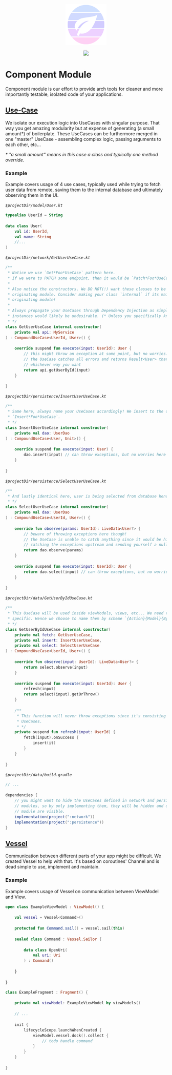<p align="center">
  <img src="../art/logo.png" width="128px" />
</p>
<p align="center">
    <a href="https://jitpack.io/#com.skoumal/teanity"><img src="https://jitpack.io/v/com.skoumal/teanity.svg?style=flat-square" width="128px" /></a>
</p>

# Component Module

Component module is our effort to provide arch tools for cleaner and more importantly testable,
isolated code of your applications.

## [Use-Case](src/main/java/com/skoumal/teanity/component/CompoundUseCase.kt)

We isolate our execution logic into UseCases with singular purpose. That way you get amazing
modularity but at expense of generating (a small amount*) of boilerplate. These UseCases can be
furthermore merged in one "master" UseCase - assembling complex logic, passing arguments to each
other, etc...

_* "a small amount" means in this case a class and typically one method override._

### Example

Example covers usage of 4 use cases, typically used while trying to fetch user data from remote,
saving them to the internal database and ultimately observing them in the UI.

_`$projectDir/model/User.kt`_
```kotlin
typealias UserId = String

data class User(
    val id: UserId,
    val name: String
    //...
)
```

_`$projectDir/network/GetUserUseCase.kt`_
```kotlin
/**
 * Notice we use `Get*Foo*UseCase` pattern here.
 * If we were to PATCH some endpoint, then it would be `Patch*Foo*UseCase` and so forth.
 *
 * Also notice the constructors. We DO NOT(!) want these classes to be constructable beyond the
 * originating module. Consider making your class `internal` if its main usage is only inside the
 * originating module!
 *
 * Always propagate your UseCases through Dependency Injection as simple Singletons. Multiple
 * instances would likely be undesirable. (* Unless you specifically know what you're doing)
 * */
class GetUserUseCase internal constructor(
    private val api: MyService
) : CompoundUseCase<UserId, User>() {

    override suspend fun execute(input: UserId): User {
        // this might throw an exception at some point, but no worries.
        // the UseCase catches all errors and returns Result<User> that can be processed in
        // whichever way you want
        return api.getUserById(input)
    }

}
```

_`$projectDir/persistence/InsertUserUseCase.kt`_
```kotlin
/**
 * Same here, always name your UseCases accordingly! We insert to the database so the scheme is
 * `Insert*Foo*UseCase`.
 * */
class InsertUserUseCase internal constructor(
    private val dao: UserDao
) : CompoundUseCase<User, Unit>() {

    override suspend fun execute(input: User) {
        dao.insert(input) // can throw exceptions, but no worries here too
    }

}
```

_`$projectDir/persistence/SelectUserUseCase.kt`_
```kotlin
/**
 * And lastly identical here, user is being selected from database hence `Select*Foo*UseCase`.
 * */
class SelectUserUseCase internal constructor(
    private val dao: UserDao
) : CompoundUseCase<UserId, User>() {

    override fun observe(params: UserId): LiveData<User?> {
        // beware of throwing exceptions here though!
        // the UseCase is unable to catch anything since it would be highly inconvenient. Consider
        // catching the exceptions upstream and sending yourself a null instead.
        return dao.observe(params)
    }

    override suspend fun execute(input: UserId): User {
        return dao.select(input) // can throw exceptions, but no worries here too
    }

}
```

_`$projectDir/data/GetUserByIdUseCase.kt`_
```kotlin
/**
 * This UseCase will be used inside viewModels, views, etc... We need this name to be **more**
 * specific. Hence we choose to name them by scheme `{Action}{Model}{ByParameter}UseCase`
 * */
class GetUserByIdUseCase internal constructor(
    private val fetch: GetUserUseCase,
    private val insert: InsertUserUseCase,
    private val select: SelectUserUseCase
) : CompoundUseCase<UserId, User>() {

    override fun observe(input: UserId): LiveData<User?> {
        return select.observe(input)
    }

    override suspend fun execute(input: UserId): User {
        refresh(input)
        return select(input).getOrThrow()
    }

    /**
     * This function will never throw exceptions since it's consisting only of exception-protected
     * UseCases.
     * */
    private suspend fun refresh(input: UserId) {
        fetch(input).onSuccess {
            insert(it)
        }
    }

}
```

_`$projectDir/data/build.gradle`_
```groovy
// ...

dependencies {
	// you might want to hide the UseCases defined in network and persistence from the "user"
	// modules, so by only implementing them, they will be hidden and only those defined in `data`
	// module are visible.
	implementation(project(":network"))
	implementation(project(":persistence"))
}
```

## [Vessel](channel/Vessel.kt)

Communication between different parts of your app might be difficult. We created Vessel to help
with that. It's based on coroutines' Channel and is dead simple to use, implement and maintain.

### Example

Example covers usage of Vessel on communication between ViewModel and View.

```kotlin
open class ExampleViewModel : ViewModel() {

    val vessel = Vessel<Command>()

    protected fun Command.sail() = vessel.sail(this)

    sealed class Command : Vessel.Sailor {

        data class OpenUri(
            val uri: Uri
        ) : Command()

    }

}
```

```kotlin
class ExampleFragment : Fragment() {

    private val viewModel: ExampleViewModel by viewModels()

    // ...

    init {
        lifecycleScope.launchWhenCreated {
            viewModel.vessel.dock().collect {
                // todo handle command
            }
        }
    }

}
```